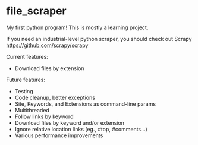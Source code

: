 file_scraper
=============
My first python program! This is mostly a learning project. 

If you need an industrial-level python scraper, you should check out Scrapy https://github.com/scrapy/scrapy

Current features: 

  + Download files by extension

Future features: 

  + Testing
  + Code cleanup, better exceptions
  + Site, Keywords, and Extensions as command-line params
  + Multithreaded
  + Follow links by keyword
  + Download files by keyword and/or extension
  + Ignore relative location links (eg., #top, #comments...)
  + Various performance improvements